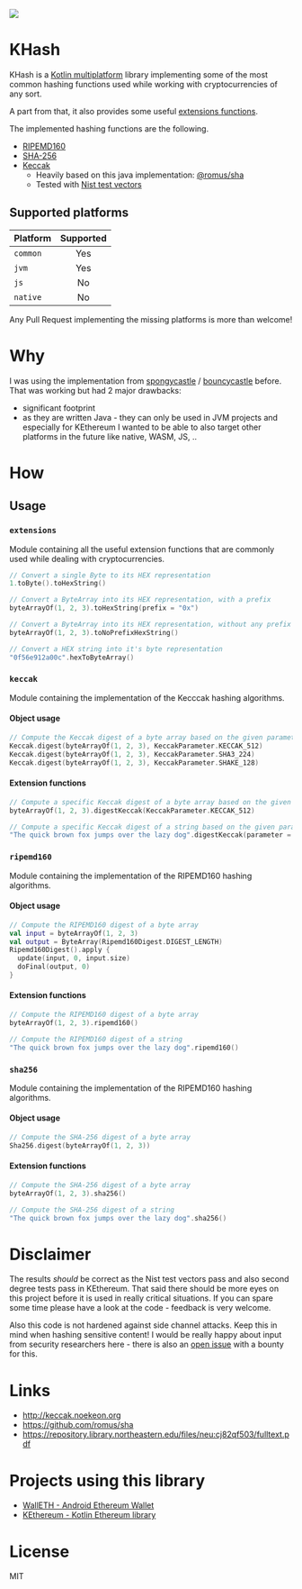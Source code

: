 [![](https://jitpack.io/v/walleth/sha3.svg)](https://jitpack.io/#walleth/sha3)

# KHash

KHash is a [Kotlin multiplatform](https://kotlinlang.org/docs/reference/multiplatform.html) library implementing 
some of the most common hashing functions used while working with cryptocurrencies of any sort.

A part from that, it also provides some useful [extensions functions](https://kotlinlang.org/docs/reference/extensions.html).

The implemented hashing functions are the following. 
* [RIPEMD160](https://en.wikipedia.org/wiki/RIPEMD)
* [SHA-256](https://en.wikipedia.org/wiki/SHA-2) 
* [Keccak](https://en.wikipedia.org/wiki/SHA-3)
   - Heavily based on this java implementation: [@romus/sha](https://github.com/romus/sha)
   - Tested with [Nist test vectors](https://csrc.nist.gov/CSRC/media/Projects/Cryptographic-Algorithm-Validation-Program/documents/sha3/sha-3bittestvectors.zip)

## Supported platforms
| Platform | Supported |
| :------- | :-------: |
| `common` | Yes | 
| `jvm` | Yes | 
| `js` | No |
| `native` | No |

Any Pull Request implementing the missing platforms is more than welcome! 

# Why

I was using the implementation from [spongycastle](https://rtyley.github.io/spongycastle) / [bouncycastle](http://www.bouncycastle.org) before. That was working but had 2 major drawbacks:

 * significant footprint
 * as they are written Java - they can only be used in JVM projects and especially for KEthereum I wanted to be able to also target other platforms in the future like native, WASM, JS, ..

# How
## Usage
### `extensions`
Module containing all the useful extension functions that are commonly used while dealing with cryptocurrencies.
```kotlin
// Convert a single Byte to its HEX representation
1.toByte().toHexString()  

// Convert a ByteArray into its HEX representation, with a prefix
byteArrayOf(1, 2, 3).toHexString(prefix = "0x")

// Convert a ByteArray into its HEX representation, without any prefix
byteArrayOf(1, 2, 3).toNoPrefixHexString()

// Convert a HEX string into it's byte representation
"0f56e912a00c".hexToByteArray()
```


### `keccak`
Module containing the implementation of the Kecccak hashing algorithms.  

#### Object usage
```kotlin
// Compute the Keccak digest of a byte array based on the given parameter
Keccak.digest(byteArrayOf(1, 2, 3), KeccakParameter.KECCAK_512) 
Keccak.digest(byteArrayOf(1, 2, 3), KeccakParameter.SHA3_224) 
Keccak.digest(byteArrayOf(1, 2, 3), KeccakParameter.SHAKE_128) 
```

#### Extension functions
```kotlin
// Compute a specific Keccak digest of a byte array based on the given parameter
byteArrayOf(1, 2, 3).digestKeccak(KeccakParameter.KECCAK_512)

// Compute a specific Keccak digest of a string based on the given parameter
"The quick brown fox jumps over the lazy dog".digestKeccak(parameter = KeccakParameter.SHA3_384)
```

### `ripemd160`
Module containing the implementation of the RIPEMD160 hashing algorithms.  

#### Object usage
```kotlin
// Compute the RIPEMD160 digest of a byte array
val input = byteArrayOf(1, 2, 3)
val output = ByteArray(Ripemd160Digest.DIGEST_LENGTH)
Ripemd160Digest().apply {
  update(input, 0, input.size)
  doFinal(output, 0)
} 
```

#### Extension functions
```kotlin
// Compute the RIPEMD160 digest of a byte array
byteArrayOf(1, 2, 3).ripemd160()

// Compute the RIPEMD160 digest of a string
"The quick brown fox jumps over the lazy dog".ripemd160()
```

### `sha256`
Module containing the implementation of the RIPEMD160 hashing algorithms.  

#### Object usage
```kotlin
// Compute the SHA-256 digest of a byte array 
Sha256.digest(byteArrayOf(1, 2, 3))
```

#### Extension functions
```kotlin
// Compute the SHA-256 digest of a byte array
byteArrayOf(1, 2, 3).sha256()

// Compute the SHA-256 digest of a string
"The quick brown fox jumps over the lazy dog".sha256()
```

# Disclaimer
The results *should* be correct as the Nist test vectors pass and also second degree tests pass in KEthereum. That said there should be more eyes on this project before it is used in really critical situations. If you can spare some time please have a look at the code - feedback is very welcome.

Also this code is not hardened against side channel attacks. Keep this in mind when hashing sensitive content! I would be really happy about input from security researchers here - there is also an [open issue](https://github.com/walleth/sha3/issues/5) with a bounty for this.

# Links
 * http://keccak.noekeon.org
 * https://github.com/romus/sha
 * https://repository.library.northeastern.edu/files/neu:cj82qf503/fulltext.pdf

# Projects using this library
 * [WallETH - Android Ethereum Wallet](https://walleth.org)
 * [KEthereum - Kotlin Ethereum library](https://github.com/walleth/kethereum)

# License
MIT
